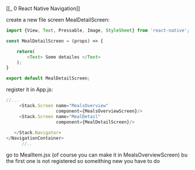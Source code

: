 [[_ 0 React Native Navigation]]

create a new file screen MealDetailScreen:
```jsx
import {View, Text, Pressable, Image, StyleSheet} from 'react-native';

const MealDetailScreen = (props) => {

    return(
        <Text> Some detailes </Text>
    );
}

export default MealDetailScreen;
```

register it in App.js:
```jsx
//...
     <Stack.Screen name="MealsOverview"
                   component={MealsOverviewScreen}/>
     <Stack.Screen name="MealDetail"
                   component={MealDetailScreen}/>
 
   </Stack.Navigator>
</NavigationContainer>
      //..
```

go to MealItem.jsx (of course you can make it in MealsOverviewScreen)
bu the first one is not registered so someithing new you have to do
```jsx


```




